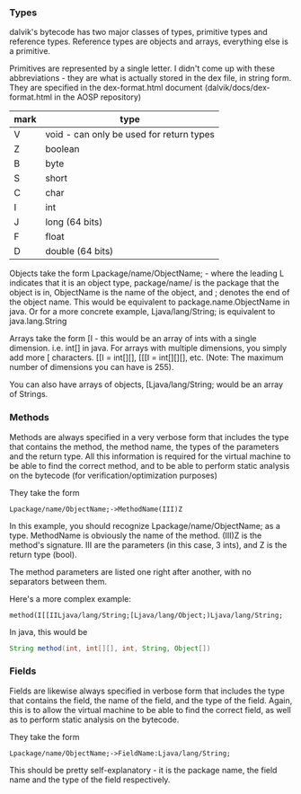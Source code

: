 ### Types
dalvik's bytecode has two major classes of types, primitive types and reference types. Reference types are objects and arrays, everything else is a primitive.

Primitives are represented by a single letter. I didn't come up with these abbreviations - they are what is actually stored in the dex file, in string form. They are specified in the dex-format.html document (dalvik/docs/dex-format.html in the AOSP repository)

|mark | type |
|---|-----|
|V | void - can only be used for return types|
|Z | boolean|
|B | byte|
|S | short|
|C | char|
|I | int|
|J | long (64 bits)|
|F | float|
|D | double (64 bits)|


Objects take the form Lpackage/name/ObjectName; - where the leading L indicates that it is an object type, package/name/ is the package that the object is in, ObjectName is the name of the object, and ; denotes the end of the object name. This would be equivalent to package.name.ObjectName in java. Or for a more concrete example, Ljava/lang/String; is equivalent to java.lang.String

Arrays take the form [I - this would be an array of ints with a single dimension. i.e. int[] in java. For arrays with multiple dimensions, you simply add more [ characters. [[I = int[][], [[[I = int[][][], etc. (Note: The maximum number of dimensions you can have is 255).

You can also have arrays of objects, [Ljava/lang/String; would be an array of Strings.

### Methods
Methods are always specified in a very verbose form that includes the type that contains the method, the method name, the types of the parameters and the return type. All this information is required for the virtual machine to be able to find the correct method, and to be able to perform static analysis on the bytecode (for verification/optimization purposes)

They take the form

```smali
Lpackage/name/ObjectName;->MethodName(III)Z
```

In this example, you should recognize Lpackage/name/ObjectName; as a type. MethodName is obviously the name of the method. (III)Z is the method's signature. III are the parameters (in this case, 3 ints), and Z is the return type (bool).

The method parameters are listed one right after another, with no separators between them.

Here's a more complex example:

```smali
method(I[[IILjava/lang/String;[Ljava/lang/Object;)Ljava/lang/String;
```

In java, this would be

```java
String method(int, int[][], int, String, Object[])
```

### Fields
Fields are likewise always specified in verbose form that includes the type that contains the field, the name of the field, and the type of the field. Again, this is to allow the virtual machine to be able to find the correct field, as well as to perform static analysis on the bytecode.

They take the form

```smali
Lpackage/name/ObjectName;->FieldName:Ljava/lang/String;
```

This should be pretty self-explanatory - it is the package name, the field name and the type of the field respectively.
